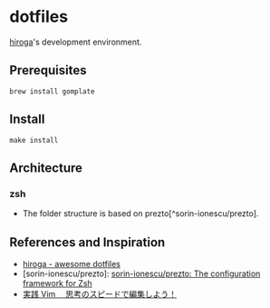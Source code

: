 # dotfiles

[hiroga](https://github.com/xhiroga)'s development environment.

## Prerequisites

```shell
brew install gomplate
```

## Install

```shell
make install
```

## Architecture

### zsh

- The folder structure is based on prezto[^sorin-ionescu/prezto].

## References and Inspiration

- [hiroga - awesome dotfiles](https://hiroga.notion.site/awesome-dotfiles-602a35a6001347f6a79f2e4ed53e0302)
- [sorin-ionescu/prezto]: [sorin\-ionescu/prezto: The configuration framework for Zsh](https://github.com/sorin-ionescu/prezto)
- [実践 Vim 　思考のスピードで編集しよう！](https://amzn.to/2RO11fr)
